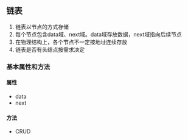 ## 链表

1. 链表以节点的方式存储
2. 每个节点包含data域、next域。data域存放数据，next域指向后续节点
3. 在物理结构上，各个节点不一定按地址连续存放
4. 链表是否有头结点按需求决定

### 基本属性和方法

#### 属性

- data
- next

#### 方法

- CRUD